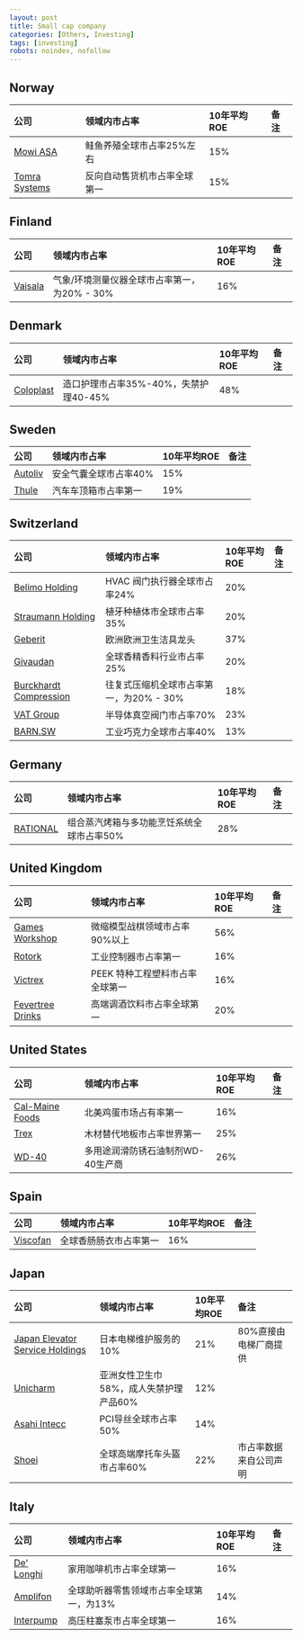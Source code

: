 ```yaml
---
layout: post
title: Small cap company
categories: [Others, Investing]
tags: [investing]
robots: noindex, nofollow
---
```


## Norway

| 公司                                                      | 领域内市占率                 | 10年平均ROE | 备注 |
| :-------------------------------------------------------- | :--------------------------- | :---------- | :--- |
| [Mowi ASA](https://www.wisesheets.io/pe-ratio/MOWI.OL)    | 鲑鱼养殖全球市占率25%左右    | 15%         |      |
| [Tomra Systems](https://www.wisesheets.io/pe-ratio/TMRAY) | 反向自动售货机市占率全球第一 | 15%         |      |



## Finland

| 公司                                                        | 领域内市占率                                 | 10年平均ROE | 备注 |
| :---------------------------------------------------------- | :------------------------------------------- | :---------- | :--- |
| [Vaisala](https://companiesmarketcap.com/vaisala/pe-ratio/) | 气象/环境测量仪器全球市占率第一，为20% - 30% | 16%         |      |



## Denmark

| 公司                                                         | 领域内市占率                          | 10年平均ROE | 备注 |
| :----------------------------------------------------------- | :------------------------------------ | :---------- | :--- |
| [Coloplast](https://companiesmarketcap.com/coloplast/pe-ratio/) | 造口护理市占率35%-40%，失禁护理40-45% | 48%         |      |

## Sweden

| 公司                                                         | 领域内市占率          | 10年平均ROE | 备注 |
| :----------------------------------------------------------- | :-------------------- | :---------- | :--- |
| [Autoliv](https://www.macrotrends.net/stocks/charts/ALV/autoliv/price-book) | 安全气囊全球市占率40% | 15%         |      |
| [Thule](https://www.wisesheets.io/roe/THULE.ST)              | 汽车车顶箱市占率第一  | 19%         |      |



## Switzerland

| 公司                                                         | 领域内市占率                            | 10年平均ROE | 备注 |
| :----------------------------------------------------------- | :-------------------------------------- | :---------- | :--- |
| [Belimo Holding](https://companiesmarketcap.com/belimo-holding/pe-ratio/) | HVAC 阀门执行器全球市占率24%            | 20%         |      |
| [Straumann Holding](https://www.wisesheets.io/pe-ratio/STMN.SW) | 植牙种植体市全球市占率35%               | 20%         |      |
| [Geberit](https://www.financecharts.com/stocks/GBERF/value/pe-ratio) | 欧洲欧洲卫生洁具龙头                    | 37%         |      |
| [Givaudan](https://companiesmarketcap.com/eur/givaudan/pe-ratio/) | 全球香精香料行业市占率25%               | 20%         |      |
| [Burckhardt Compression](https://companiesmarketcap.com/burckhardt-compression/pe-ratio/) | 往复式压缩机全球市占率第一，为20% - 30% | 18%         |      |
| [VAT Group](https://www.wisesheets.io/pe-ratio/VACN.SW)      | 半导体真空阀门市占率70%                 | 23%         |      |
| [BARN.SW](https://companiesmarketcap.com/barry-callebaut/pe-ratio/) | 工业巧克力全球市占率40%                 | 13%         |      |



## Germany

| 公司                                                         | 领域内市占率                              | 10年平均ROE | 备注 |
| :----------------------------------------------------------- | :---------------------------------------- | :---------- | :--- |
| [RATIONAL](https://companiesmarketcap.com/rational-ag/pe-ratio/) | 组合蒸汽烤箱与多功能烹饪系统全球市占率50% | 28%         |      |



## United Kingdom

| 公司                                                         | 领域内市占率                    | 10年平均ROE | 备注 |
| :----------------------------------------------------------- | :------------------------------ | :---------- | :--- |
| [Games Workshop](https://www.wisesheets.io/pe-ratio/GAW.L)   | 微缩模型战棋领域市占率90%以上   | 56%         |      |
| [Rotork](https://www.wisesheets.io/pe-ratio/RTOXF)           | 工业控制器市占率第一            | 16%         |      |
| [Victrex](https://companiesmarketcap.com/victrex/pe-ratio/)  | PEEK 特种工程塑料市占率全球第一 | 16%         |      |
| [Fevertree Drinks](https://www.wisesheets.io/pe-ratio/FEVR.L) | 高端调酒饮料市占率全球第一      | 20%         |      |



## United States

| 公司                                                         | 领域内市占率                      | 10年平均ROE | 备注 |
| :----------------------------------------------------------- | :-------------------------------- | :---------- | :--- |
| [Cal-Maine Foods](https://www.macrotrends.net/stocks/charts/CALM/cal-maine-foods/price-book) | 北美鸡蛋市场占有率第一            | 16%         |      |
| [Trex](https://www.macrotrends.net/stocks/charts/TREX/trex/pe-ratio) | 木材替代地板市占率世界第一        | 25%         |      |
| [WD-40](https://www.macrotrends.net/stocks/charts/WDFC/wd-40/pe-ratio) | 多用途润滑防锈石油制剂WD-40生产商 | 26%         |      |



## Spain

| 公司                                                         | 领域内市占率           | 10年平均ROE | 备注 |
| :----------------------------------------------------------- | :--------------------- | :---------- | :--- |
| [Viscofan](https://companiesmarketcap.com/viscofan/pe-ratio/) | 全球香肠肠衣市占率第一 | 16%         |      |



## Japan

| 公司                                                         | 领域内市占率                           | 10年平均ROE | 备注                   |
| :----------------------------------------------------------- | :------------------------------------- | :---------- | :--------------------- |
| [Japan Elevator Service Holdings](https://www.wisesheets.io/pe-ratio/6544.T) | 日本电梯维护服务的10%                  | 21%         | 80%直接由电梯厂商提供  |
| [Unicharm](https://companiesmarketcap.com/unicharm/pe-ratio/) | 亚洲女性卫生巾58%，成人失禁护理产品60% | 12%         |                        |
| [Asahi Intecc](https://companiesmarketcap.com/asahi-intecc/pe-ratio/) | PCI导丝全球市占率50%                   | 14%         |                        |
| [Shoei](https://companiesmarketcap.com/cad/shoei-co-ltd/pb-ratio/) | 全球高端摩托车头盔市占率60%            | 22%         | 市占率数据来自公司声明 |



## Italy

| 公司                                                         | 领域内市占率                            | 10年平均ROE | 备注 |
| :----------------------------------------------------------- | :-------------------------------------- | :---------- | :--- |
| [De' Longhi](https://www.wisesheets.io/pe-ratio/DLG.MI)      | 家用咖啡机市占率全球第一                | 16%         |      |
| [Amplifon](https://companiesmarketcap.com/eur/amplifon/revenue/) | 全球助听器零售领域市占率全球第一，为13% | 14%         |      |
| [Interpump](https://companiesmarketcap.com/interpump-group/pe-ratio/) | 高压柱塞泵市占率全球第一                | 16%         |      |
